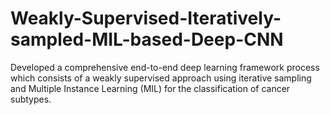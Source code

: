 # Weakly-Supervised-Iteratively-sampled-MIL-based-Deep-CNN
Developed a comprehensive end-to-end deep learning framework process which consists of a weakly supervised approach using iterative sampling and Multiple Instance Learning (MIL) for the classification of cancer subtypes.
